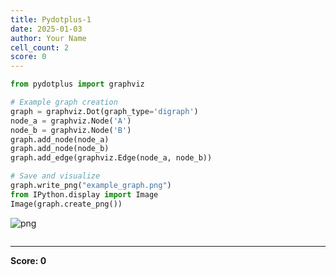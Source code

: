 ```yaml
---
title: Pydotplus-1
date: 2025-01-03
author: Your Name
cell_count: 2
score: 0
---
```


```python
from pydotplus import graphviz

# Example graph creation
graph = graphviz.Dot(graph_type='digraph')
node_a = graphviz.Node('A')
node_b = graphviz.Node('B')
graph.add_node(node_a)
graph.add_node(node_b)
graph.add_edge(graphviz.Edge(node_a, node_b))

# Save and visualize
graph.write_png("example_graph.png")
from IPython.display import Image
Image(graph.create_png())

```




    
![png](/mlnotes/images/pydotplus-1_0_0.png)
    




```python

```


---
**Score: 0**